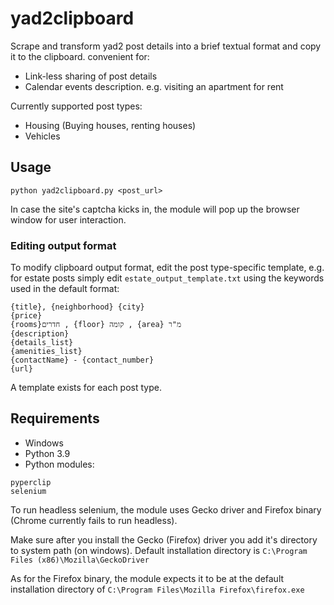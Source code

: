 # yad2clipboard

Scrape and transform yad2 post details into a brief textual format and copy it to the clipboard. convenient for:

* Link-less sharing of post details
* Calendar events description. e.g. visiting an apartment for rent

Currently supported post types:

* Housing (Buying houses, renting houses)
* Vehicles

## Usage

```
python yad2clipboard.py <post_url>
```

In case the site's captcha kicks in, the module will pop up the browser window for user interaction.

### Editing output format

To modify clipboard output format, edit the post type-specific template, e.g. for estate posts simply edit `estate_output_template.txt` using the keywords used in the default format:

```
{title}, {neighborhood} {city}
{price}
{rooms}חדרים , {floor} קומה , {area} מ"ר
{description}
{details_list}
{amenities_list}
{contactName} - {contact_number}
{url}
```

A template exists for each post type.

## Requirements
* Windows
* Python 3.9
* Python modules:

```
pyperclip
selenium
```
To run headless selenium, the module uses Gecko driver and Firefox binary (Chrome currently fails to run headless).

Make sure after you install the Gecko (Firefox) driver you add it's directory to system path (on windows). Default installation directory is `C:\Program Files (x86)\Mozilla\GeckoDriver`

As for the Firefox binary, the module expects it to be at the default installation directory of `C:\Program Files\Mozilla Firefox\firefox.exe`


